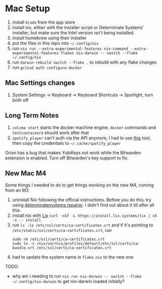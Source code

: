 # Mac Setup

1. install `Xcode` from the app store
1. install nix, either with the installer script or Determinate Systems' installer, but make sure the Intel version isn't being installed.
1. install homebrew using their installer
1. put the files in this repo into `~/.config/nix`
1. run `nix run --extra-experimental-features nix-command --extra-experimental-features flakes nix-darwin -- switch --flake ~/.config/nix`
1. run `darwin-rebuild switch --flake .` to rebuild with any flake changes
1. run `gcloud auth configure-docker`

## Mac Settings changes

1. System Settings -> Keyboard -> Keyboard Shortcuts -> Spotlight, turn both off

## Long Term Notes

1. `colima start` starts the docker machine engine, `docker` commands and `testcontainer`s should work after that
1. `spotify_player` can't auth via the API anymore, I had to use [this](https://github.com/dspearson/librespot-auth) tool, then copy the credentials to `~/.cache/spotify_player`

Orion has a bug that makes YubiKeys not work while the Bitwarden extension is enabled. Turn off Bitwarden's key support to fix.

## New Mac M4

Some things I needed to do to get things working on the new M4, coming from an M3

1. uninstall Nix following the official instructions. Before you do this, try using [determinatesystems repairer](https://determinate.systems/posts/nix-support-for-macos-sequoia/). I didn't find out about it till after all this.
2. install nix with [Lix](https://lix.systems/install/) `curl -sSf -L https://install.lix.systems/lix | sh -s -- install`
3. run `ls -la /etc/ssl/certs/ca-certificates.crt` and if it's pointing to `/etc/static/ssl/certs/ca-certificates.crt`, run
    ```
    sudo rm /etc/ssl/certs/ca-certificates.crt
    sudo ln -s /nix/var/nix/profiles/default/etc/ssl/certs/ca-bundle.crt /etc/ssl/certs/ca-certificates.crt
    ```
4. had to update the system name in `flake.nix` to the new one

TODO:
- why am i needing to run `nix run nix-darwin -- switch --flake ~/.config/nix-darwin` to get nix-darwin loaded initially?
